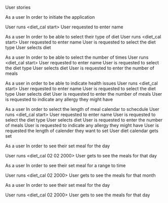 User stories

As a user
In order to initiate the application

User runs <diet_cal start>
User requested to enter name

As a user 
In order to be able to select their type of diet
User runs <diet_cal start>
User requested to enter name
User is requested to select the diet type
User selects diet

As a user 
In order to be able to select the number of times 
User runs <diet_cal start>
User requested to enter name
User is requested to select the diet type
User selects diet
User is requested to enter the number of meals

As a user 
in order to be able to indicate health issues 
User runs <diet_cal start>
User requested to enter name
User is requested to select the diet type
User selects diet
User is requested to enter the number of meals
User is requested to indicate any allergy they might have

As a user 
In order to select the length of meal calendar to schecdule
User runs <diet_cal start>
User requested to enter name
User is requested to select the diet type
User selects diet
User is requested to enter the number of meals
User is requested to indicate any allergy they might have
User is requested the length of calender they want to set
User diet calendar gets set 

As a user
In order to see their set meal for the day

User runs <diet_cal 02 02 2000>
User gets to see the meals for that day

As a user
In order to see their set meal for a range to time

User runs <diet_cal 02 2000>
User gets to see the meals for that month

As a user
In order to see their set meal for the day

User runs <diet_cal 02 2000>
User gets to see the meals for that day
